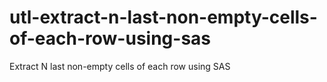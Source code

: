 # utl-extract-n-last-non-empty-cells-of-each-row-using-sas
Extract N last non-empty cells of each row using SAS                                                                                                                                                                                                                                               
